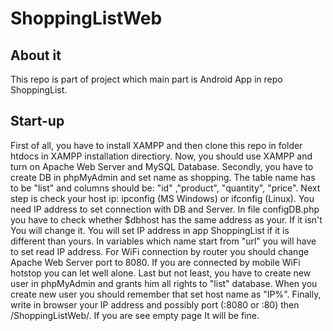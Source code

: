 # ShoppingListWeb
## About it
This repo is part of project which main part is Android App in repo ShoppingList.
## Start-up
First of all, you have to install XAMPP and then clone this repo in folder htdocs in XAMPP installation directiory. Now, you should use XAMPP and turn on Apache Web Server and MySQL Database.
Secondly, you have to create DB in phpMyAdmin and set name as shopping. The table name has to be "list" and columns should be: "id" ,"product", "quantity", "price".
Next step is check your host ip: ipconfig (MS Windows) or ifconfig (Linux). You need IP address to set connection with DB and Server. In file configDB.php you have to check whether $dbhost has the same address as your. If it isn't You will change it. 
You will set IP address in app ShoppingList if it is different than yours. In variables which name start from "url" you will have to set read IP address.
For WiFi connection by router you should change Apache Web Server port to 8080. If you are connected by mobile WiFi hotstop you can let well alone.
Last but not least, you have to create new user in phpMyAdmin and grants him all rights to "list" database. When you create new user you should remember that set host name as "IP%".
Finally, write in browser your IP address and possibly port (:8080 or :80) then /ShoppingListWeb/. If you are see empty page It will be fine.
